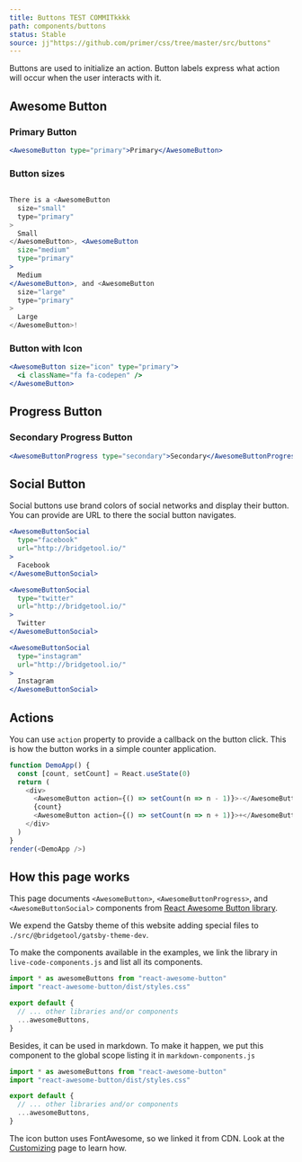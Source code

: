 ```yaml
---
title: Buttons TEST COMMITkkkk
path: components/buttons
status: Stable
source: jj"https://github.com/primer/css/tree/master/src/buttons"
---
```


Buttons are used to initialize an action. Button labels express what action will occur when the user interacts with it.

## Awesome Button

### Primary Button

```jsx live nocode
<AwesomeButton type="primary">Primary</AwesomeButton>
```

### Button sizes

```jsx live

There is a <AwesomeButton
  size="small"
  type="primary"
>
  Small
</AwesomeButton>, <AwesomeButton
  size="medium"
  type="primary"
>
  Medium
</AwesomeButton>, and <AwesomeButton
  size="large"
  type="primary"
>
  Large
</AwesomeButton>!
```

### Button with Icon

```jsx live
<AwesomeButton size="icon" type="primary">
  <i className="fa fa-codepen" />
</AwesomeButton>
```

## Progress Button

### Secondary Progress Button

```jsx live
<AwesomeButtonProgress type="secondary">Secondary</AwesomeButtonProgress>
```

## Social Button

Social buttons use brand colors of social networks and display their button. You can provide
are URL to there the social button navigates.

```jsx live
<AwesomeButtonSocial
  type="facebook"
  url="http://bridgetool.io/"
>
  Facebook
</AwesomeButtonSocial>

<AwesomeButtonSocial
  type="twitter"
  url="http://bridgetool.io/"
>
  Twitter
</AwesomeButtonSocial>

<AwesomeButtonSocial
  type="instagram"
  url="http://bridgetool.io/"
>
  Instagram
</AwesomeButtonSocial>
```

## Actions

You can use `action` property to provide a callback on the button click. This is how
the button works in a simple counter application.

```javascript live noinline
function DemoApp() {
  const [count, setCount] = React.useState(0)
  return (
    <div>
      <AwesomeButton action={() => setCount(n => n - 1)}>-</AwesomeButton>
      {count}
      <AwesomeButton action={() => setCount(n => n + 1)}>+</AwesomeButton>
    </div>
  )
}
render(<DemoApp />)
```

## How this page works

This page documents `<AwesomeButton>`, `<AwesomeButtonProgress>`, and `<AwesomeButtonSocial>` components from [React Awesome Button library](https://caferati.me/demo/react-awesome-button).

We expend the Gatsby theme of this website adding special files to `./src/@bridgetool/gatsby-theme-dev`.

To make the components available in the examples, we link the library in `live-code-components.js` and list all
its components.

```js
import * as awesomeButtons from "react-awesome-button"
import "react-awesome-button/dist/styles.css"

export default {
  // ... other libraries and/or components
  ...awesomeButtons,
}
```

Besides, it can be used in markdown. To make it happen, we put this component to the global scope listing it in
`markdown-components.js`

```js
import * as awesomeButtons from "react-awesome-button"
import "react-awesome-button/dist/styles.css"

export default {
  // ... other libraries and/or components
  ...awesomeButtons,
}
```

The icon button uses FontAwesome, so we linked it from CDN. Look at the [Customizing](/getting-started/customizing#link-css-files) page to learn how.
